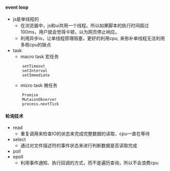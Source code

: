 #### event loop
* js是单线程的
    * 在浏览器中，js和ui共用一个线程。所以如果脚本的执行时间超过100ms，用户就会觉得卡顿，以为网页停止响应。
    * 利用异步io，让单线程原理阻塞，更好的利用cpu, 来弥补单线程无法利用多核cpu的缺点
* task
    * macro task 宏任务
    ```
        setTimeout
        setInterval
        setImmediate
    ```
    * micro task 微任务
    ```
        Promise
        MutaionObserver
        process.nextTick
    ```
#### 轮询技术
* read
    * 重复调用来检查IO的状态来完成完整数据的读取，cpu一直在等待
* select
    * 通过对文件描述符的事件状态来进行判断数据是否读取完成
* poll
* epoll
    * 利用事件通知、执行回调的方式，而不是遍历查询，所以不会浪费cpu